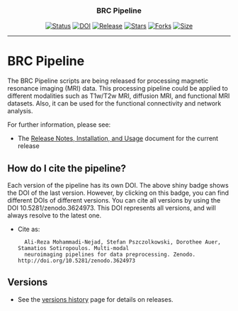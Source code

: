 
<h3 align="center">BRC Pipeline</h3>

<div align="center">

  [![Status](https://img.shields.io/badge/status-active-success.svg)]() 
  [![DOI](https://zenodo.org/badge/DOI/10.5281/zenodo.4432045.svg)](https://doi.org/10.5281/zenodo.4432045)
  [![Release](https://img.shields.io/github/release/SPMIC-UoN/BRC_Pipeline)](https://github.com/SPMIC-UoN/BRC_Pipeline/releases/latest)
  [![Stars](https://img.shields.io/github/stars/SPMIC-UoN/BRC_Pipeline)](https://github.com/SPMIC-UoN/BRC_Pipeline/stargazers)
  [![Forks](https://img.shields.io/github/forks/SPMIC-UoN/BRC_Pipeline)](https://github.com/SPMIC-UoN/BRC_Pipeline/network/members)
  [![Size](https://img.shields.io/github/languages/code-size/SPMIC-UoN/BRC_Pipeline)]()

</div>

---
# BRC Pipeline

The BRC Pipeline scripts are being released for processing magnetic resonance imaging (MRI) data. This processing pipeline could be applied to different modalities such as T1w/T2w MRI, diffusion MRI, and functional MRI datasets. Also, it can be used for the functional connectivity and network analysis.

For further information, please see:

* The [Release Notes, Installation, and Usage][release-install-use] document
  for the current release

## How do I cite the pipeline?
Each version of the pipeline has its own DOI. The above shiny badge shows the DOI of the last version. However, by clicking on this badge, you can find different DOIs of different versions. You can cite all versions by using the DOI 10.5281/zenodo.3624973. This DOI represents all versions, and will always resolve to the latest one.

* Cite as:

        Ali-Reza Mohammadi-Nejad, Stefan Pszczolkowski, Dorothee Auer, Stamatios Sotiropoulos. Multi-modal 
        neuroimaging pipelines for data preprocessing. Zenodo. http://doi.org/10.5281/zenodo.3624973



## Versions

* See the [versions history][Versions_md] page for details on releases.



<!-- References -->


[release-install-use]: https://github.com/SPMIC-UoN/BRC_Pipeline/wiki
[Versions_md]: https://github.com/SPMIC-UoN/BRC_Pipeline/releases
